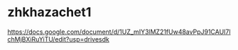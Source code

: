 # zhkhazachet1 


https://docs.google.com/document/d/1UZ_mIY3lMZ21fUw48avPpJ91CAUI7lchMjBXiRuYiTU/edit?usp=drivesdk
